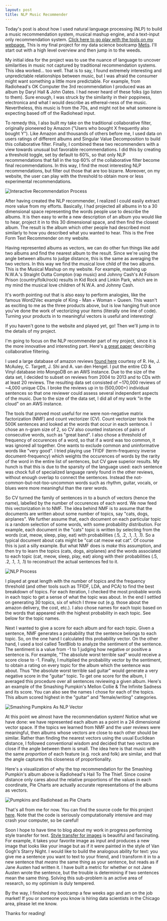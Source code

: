 ```yaml
---
layout: post
title: NLP Music Recommender
---
```


Today's post is about how I used natural language processing (NLP) to build a music recommendation system, musical mashup engine, and a text-input only recommendation system. [Click here to go play with the tools on my webpage.](http://michaelaaroncantrell.pythonanywhere.com/) This is my final project for my data science bootcamp [Metis](www.thisismetis.com). I'll start out with a high level overview and then jump in to the weeds.

My initial idea for the project was to use the nuance of language to uncover similarities in music not captured by traditional recommendation systems. This idea worked... too well. That is to say, I found extremely interesting and unpredictable relationships between music, but I was afraid the consumer might want something a little more predictable. For example, from Radiohead's OK Computer the 3rd recommendation I produced was an album by Daryl Hall & John Oates. I had never heard of these folks (go listen to them). Sure enough, I was struck by the similarity in their poppiness, electronica and what I would describe as ethereal-ness of the music. Nevertheless, this music is from the 70s, and might not be what someone is expecting based off of the Radiohead input. 

To remedy this, I also built my take on the traditional collaborative filter, originally pioneered by Amazon ("Users who bought X frequently also bought Y"). Like Amazon and thousands of others before me, I used data on users ratings of different albums and Singular Value Decomposition to build this collaborative filter. Finally, I combined these two recommenders with a view towards unusual but favorable recommendations. I did this by creating a threshold toggle, set by default to 60%, so that only NLP recommendations that fall in the top 60% of the collaborative filter become final recommendations. In this way, I find the most interesting NLP recommendations, but filter out those that are too bizarre. Moreover, on my website, the user can play with the threshold to obtain more or less experimental recommendations. 

![Interactive Recommendation Process](link***)

After having created the NLP recommender, I realized I could easily extract more value from my efforts. Basically, I had projected all albums in to a 30 dimensional space representing the words people use to describe the albums. It is then easy to write a new description of an album you would like to hear, project it in to this 30 dimensional space, and then find the closest album. The result is the album which other people had described most similarly to how you described what you wanted to hear. This is the Free Form Text Recommender on my website.

Having represented albums as vectors, we can do other fun things like add two albums and find the nearest album to the result. Since we're using the angle between albums to judge distance, this is the same as averaging the two vectors. In this way we find the musical love child of the two albums. This is the Musical Mashup on my website. For example, mashing up N.W.A.'s Straight Outta Compton (rap music) and Johnny Cash's At Folsom Prison (country/folk/rock) results in Kid Rock and Linkin Park, which are in my mind the musical love children of N.W.A. and Johnny Cash.

It's worth pointing out that is also easy to perform analogies, like the famous Word2Vec example of King - Man + Woman = Queen. This wasn't as exciting to me as the three products above, but is low hanging fruit once you've done the work of vectorizing your items (literally one line of code). Turning your products in to meaningful vectors is useful and interesting!

If you haven't gone to the website and played yet, go! Then we'll jump in to the details of my project.

I'm going to focus on the NLP recommender part of my project, since it is the more innovative and interesting part. Here's [a great paper](http://herbrete.vvv.enseirb-matmeca.fr/IR/CF_Recsys_Survey.pdf) describing collaborative filtering.

I used a large database of amazon reviews [found here](http://jmcauley.ucsd.edu/data/amazon/) courtesy of R. He, J. McAuley, C. Targett, J. Shi and A. van den Hengel. I put the entire CD & Vinyl database into MongoDB on an AWS instance. Due to the size of the data set, I decided to subset on reviews from 2004 to 2013 and to CDs with at least 20 reviews. The resulting data set consisted of ~170,000 reviews of ~4,000 unique CDs. I broke the reviews up in to (500,000+) individual sentences so that one reviewer could assess several independent aspects of the music. Due to the size of the data set, I did all of my work "in the cloud" on an AWS instance.

The tools that proved most useful for me were non-negative matrix factorization (NMF) and count vectorizer (CV). Count vectorizer took the 500K sentences and looked at the words that occur in each sentence. I chose an n-gram size of 2, so CV also counted instances of pairs of consecutive words, such as "great band". I also chose a threshold of frequency of occurences of a word, so that if a word was too common, it was ignored all together. One wants to exclude common and uninformative words like "very good". I tried playing use TFIDF (term-frequency inverse document-frequency) which weights the occurences of words by the rarity of the word in the entire list of sentences, but CV gave superior results. My hunch is that this is due to the sparsity of the language used: each sentence was chock full of specialized language rarely found in the other reviews, without enough overlap to connect the sentences. Instead the not-common-but-not-too-uncommon words such as rhythm, guitar, vocals, or blues were more meaningful than the rarer words.

So CV turned the family of sentences in to a bunch of vectors (hence the name), labelled by the number of occurences of each word. We now feed this vectorization in to NMF. The idea behind NMF is to assume that the documents are written about some number of topics, say "cats, dogs, airplanes". We further assume that, each document on each particular topic is a random selection of some words, with some probability distribution. For example, each document in the "cats" topic is written by selecting from the words (cat, meow, sleep, play, eat) with probabilities (.5, .2, .1, .1, .1). So a typical document about cats might be "cat cat meow eat cat". Of course this is just a silly example. But what NMF does is *make* this assumption, and then try to learn the topics (cats, dogs, airplanes) and the words associated to each topic (cat, meow, sleep, play, eat) along with their probabilities (.5, .2, .1, .1, .1) to reconstruct the actual sentences fed to it.

![NLP Process](link***)

I played at great length with the number of topics and the frequency threshold (and other tools such as TFIDF, LDA, and PCA) to find the best breakdown of topics. For each iteration, I checked the most probable words in each topic to get a sense of what the topic was about. In the end I settled on generating 30 topics, six of which I threw out (e.g. those about the amazon delivery, the cost, etc.). I also chose names for each topic based on the words that appeared with the highest probability in each topic. See below for the topic names.

Next I wanted to give a score for each album and for each topic. Given a sentence, NMF generates a probability that the sentence belongs to each topic. So, on the one hand I calculated this probability vector. On the other hand, I used a tool called TextBlob to analyze the sentiment of the sentence. The sentiment is a value from -1 to 1 judging how negative or positive a sentence is. For example, "The absolute worst terrible sad" would receive a score close to -1. Finally, I multiplied the probability vector by the sentiment, to obtain a rating on every topic for the album which the sentence was about. Thus "the absolute worst terrible sad guitar" would generate a very negative score in the "guitar" topic. To get one score for the album, I averaged this procedure over all sentences reviewing a given album. Here's an example of the Smashing Pumpkin's Mellon Collie & The Infinite Sadness and its score. You can also see the names I chose for each of the topics. This album scored highest in the "guitar" and "female/writing" categories.

![Smashing Pumpkins As NLP Vector](link***)

At this point we almost have the recommendation system! Notice what we have done: we have represented each album as a point in a 24 dimensional vector space. If the topics we learned from NMF and the user reviews were meaningful, then albums whose vectors are close to each other should be similar. Rather than finding the nearest vectors using the usual Euclidean distance, I followed conventional wisdom and decided that two vectors are close if the angle between them is small. The idea here is that music with the same *proportion* of each feature (e.g. rock and folk) are similar, and that the angle captures this closeness of proportionality. 

Here's a visualization of why the top recommendation for the Smashing Pumpkin's album above is Radiohead's Hail To The Thief. Since cosine distance only cares about the relative proportions of the values in each coordinate, Pie Charts are actually accurate representations of the albums as vectors.

![Pumpkins and Radiohead as Pie Charts](link***)

That's all from me for now. You can find the source code for this project [here](link***). Note that the code is seriously computationally intensive and may crash your computer, so be careful!

Soon I hope to have time to blog about my work in progress performing style transfer for text. [Style transfer for images](link***) is beautiful and fascinating. For example, it takes your favorite image as input and produces a new image that looks like your image but as if it were painted in the style of Van Gogh's Starry Night. I would like to build the analogous ability for text: you give me a sentence you want to text to your friend, and I transform it in to a new sentence that *means* the same thing as your sentence, but reads as if Jane Austen had written it. I have built a metric for whether or not Jane Austen wrote the sentence, but the trouble is determining if two sentences mean the same thing. Solving this sub-problem is an active area of research, so my optimism is duly tempered.

By the way, I finished my bootcamp a few weeks ago and am on the job market! If you or someone you know is hiring data scientists in the Chicago area, please let me know.

Thanks for reading!



<!--  -->
<!-- There are lots of websites/apps, including Pandora, Spotify and Amazon music that recommend music based on the music you like. From what I understand, Amazon's recommendations are generated by finding what other users with purchase history similar to yours also like. Pandora was among the first online recommendation systems, and initially had music experts rate music on several musical features. They now also have a up/down vote which they incorporate. Spotify is an extremely successful business whose recommendation algorithm is worth millions of dollars. My idea was to have customers rate music on several musical features, instead of experts. To do this, I used customer reviews of music to extract topics and analyzed the sentiment of each review to give the music a rating on that topic.

Since I was using historical customer reviews, I couldn't actually dictate the topics the customers should rate the music on. Rather, I had to find out what latent topics the customers *were* writing about. This was exciting, because the nuance of the language the customers used revealed surprising relationships between music. For example, customers might praise both Taylor Swift and Aretha Franklin for "female vocals".  -->